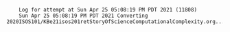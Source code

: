         Log for attempt at Sun Apr 25 05:08:19 PM PDT 2021 (11808)
        Sun Apr 25 05:08:19 PM PDT 2021 Converting 2020ISOS101/KBe21isos201retStoryOfScienceComputationalComplexity.org...
